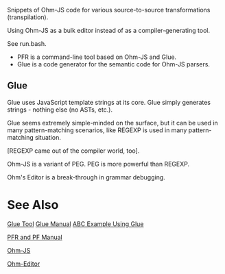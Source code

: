 Snippets of Ohm-JS code for various source-to-source transformations (transpilation).

Using Ohm-JS as a bulk editor instead of as a compiler-generating tool.

See run.bash.

- PFR is a command-line tool based on Ohm-JS and Glue.
- Glue is a code generator for the semantic code for Ohm-JS parsers.

## Glue

Glue uses JavaScript template strings at its core. Glue simply generates strings - nothing else (no ASTs, etc.).

Glue seems extremely simple-minded on the surface, but it can be used in many pattern-matching scenarios, like REGEXP is used in many pattern-matching situation.

[REGEXP came out of the compiler world, too].

Ohm-JS is a variant of PEG. PEG is more powerful than REGEXP.

Ohm's Editor is a break-through in grammar debugging.

# See Also

[Glue Tool](https://guitarvydas.github.io/2021/04/11/Glue-Tool.html)
[Glue Manual](https://guitarvydas.github.io/2021/03/24/Glue-Manual.html)
[ABC Example Using Glue](https://guitarvydas.github.io/2021/09/15/ABC-Glue.html)

[PFR and PF Manual](https://guitarvydas.github.io/2021/10/14/PFR-and-PF.html)

[Ohm-JS](https://github.com/harc/ohm)

[Ohm-Editor](https://ohmlang.github.io/editor/)
